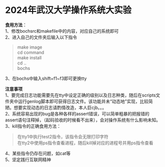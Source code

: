 # 2024年武汉大学操作系统大实验
**食用方法**：  
1、修改bochsrc和makefile中的内容，对应自己的系统即可  
2、进入自己的文件夹后输入以下指令  
> make image  
> cd command  
> make install  
> cd ..  
> bochs  

3、在bochs中输入shift+f1~f3即可更换tty

**注意事项**  
1、要完成日志功能需要先在tty中设定正确的级别以及日志种类，随后在scripts文件夹中运行genlog脚本即可获得日志文件。该功能并未“动态地”实现，比较简陋。想要实现动态的日志请酌情改造，本人巨cjb。。。  
2、系统容易出现的bug是各种各样的assert错误，可以简单粗暴的把报错的assert语句注释掉，（起码验收的时候看不出来），会对操作系统有什么影响未知。  
3、kill指令的正确食用方法：  
> 在tty1中执行test2指令，该指令会无限打印字符  
> 在tty2中使用ps指令查看进程，随后kill掉对应的进程号并用ps指令查看

4、某些指令仍存在问题，如cat等  
5、坚定践行互联网精神
